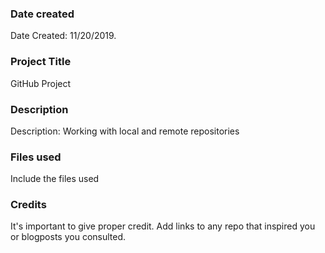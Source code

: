 ### Date created
Date Created: 11/20/2019.

### Project Title
GitHub Project

### Description
Description: Working with local and remote repositories

### Files used
Include the files used

### Credits
It's important to give proper credit. Add links to any repo that inspired you or blogposts you consulted.
